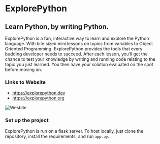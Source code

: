 # ExplorePython
## Learn Python, by writing Python.
ExplorePython is a fun, interactive way to learn and explore the Python language. 
With bite sized mini lessons on topics from variables to Object Oriented Programming, 
ExplorePython provides the tools that every budding developer needs to succeed. 
After each lesson, you'll get the chance to test your knowledge by writing and running code relating to the topic you just learned. 
You then have your solution evaluated on the spot before moving on.

### Links to Website
- https://explorepython.dev
- https://explorepython.org


![Wesbite](static/images/website.png)

### Set up the project
ExplorePython is run on a flask server. 
To host locally, just clone the repository, install the requirements, and run `app.py`. 
